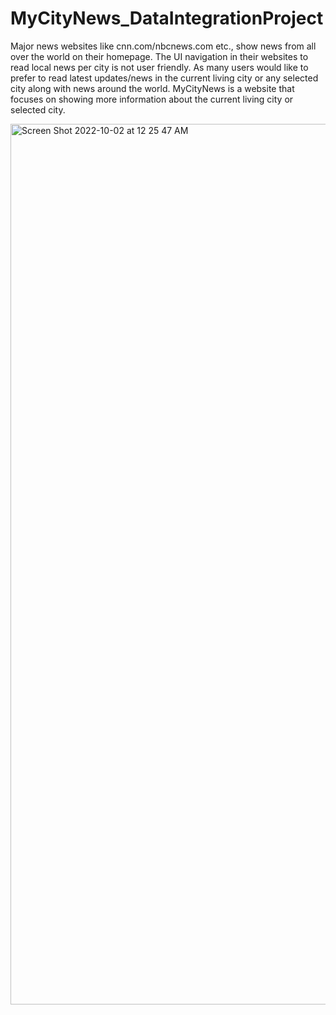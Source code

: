 # MyCityNews_DataIntegrationProject
Major news websites like cnn.com/nbcnews.com etc., show news from all over the world on their homepage. The UI navigation in their websites to read local news per city is not user friendly.   As many users would like to prefer to read latest updates/news in the current living city or any selected city along with news around the world.  MyCityNews is a website that focuses on showing more information about the current living city or selected city.


<img width="1409" alt="Screen Shot 2022-10-02 at 12 25 47 AM" src="https://user-images.githubusercontent.com/99218192/193437819-7ead0619-9d06-4049-ae8a-5b50935dcb6a.png">
